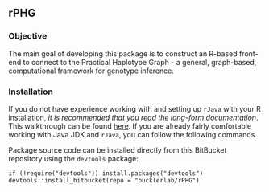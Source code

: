 ## rPHG

### Objective
The main goal of developing this package is to construct an R-based front-end to connect to the Practical Haplotype Graph - a general, graph-based, computational framework for genotype inference.

### Installation
If you do not have experience working with and setting up `rJava` with your R installation, *it is recommended that you read the long-form documentation*. This walkthrough can be found [here](https://bitbucket.org/bucklerlab/rphg/wiki/Home). If you are already fairly comfortable working with Java JDK and `rJava`, you can follow the following commands.

Package source code can be installed directly from this BitBucket repository using the `devtools` package:

```{r}
if (!require("devtools")) install.packages("devtools")
devtools::install_bitbucket(repo = "bucklerlab/rPHG")
```
